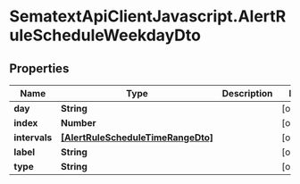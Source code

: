 # SematextApiClientJavascript.AlertRuleScheduleWeekdayDto

## Properties
| Name          | Type                                                                    | Description | Notes      |
| ------------- | ----------------------------------------------------------------------- | ----------- | ---------- |
| **day**       | **String**                                                              |             | [optional] |
| **index**     | **Number**                                                              |             | [optional] |
| **intervals** | [**[AlertRuleScheduleTimeRangeDto]**](AlertRuleScheduleTimeRangeDto.md) |             | [optional] |
| **label**     | **String**                                                              |             | [optional] |
| **type**      | **String**                                                              |             | [optional] |
